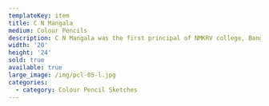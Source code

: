 ```yaml
---
templateKey: item
title: C N Mangala
medium: Colour Pencils
description: C N Mangala was the first principal of NMKRV college, Bangalore. This portrait is on display in Shashwathi women's museum within the campus.
width: '20'
height: '24'
sold: true
available: true
large_image: /img/pcl-05-l.jpg
categories:
  - category: Colour Pencil Sketches
---
```


